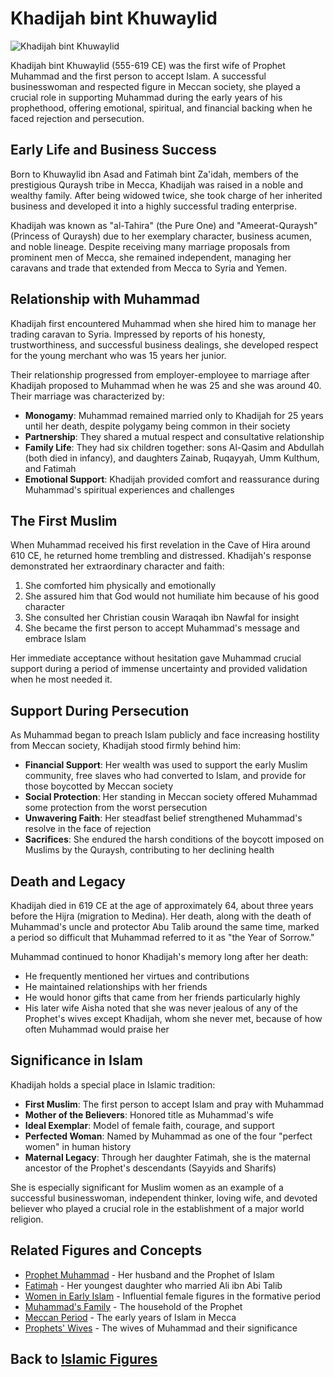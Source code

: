 # Khadijah bint Khuwaylid

![Khadijah bint Khuwaylid](../../images/khadijah.jpg)

Khadijah bint Khuwaylid (555-619 CE) was the first wife of Prophet Muhammad and the first person to accept Islam. A successful businesswoman and respected figure in Meccan society, she played a crucial role in supporting Muhammad during the early years of his prophethood, offering emotional, spiritual, and financial backing when he faced rejection and persecution.

## Early Life and Business Success

Born to Khuwaylid ibn Asad and Fatimah bint Za'idah, members of the prestigious Quraysh tribe in Mecca, Khadijah was raised in a noble and wealthy family. After being widowed twice, she took charge of her inherited business and developed it into a highly successful trading enterprise. 

Khadijah was known as "al-Tahira" (the Pure One) and "Ameerat-Quraysh" (Princess of Quraysh) due to her exemplary character, business acumen, and noble lineage. Despite receiving many marriage proposals from prominent men of Mecca, she remained independent, managing her caravans and trade that extended from Mecca to Syria and Yemen.

## Relationship with Muhammad

Khadijah first encountered Muhammad when she hired him to manage her trading caravan to Syria. Impressed by reports of his honesty, trustworthiness, and successful business dealings, she developed respect for the young merchant who was 15 years her junior.

Their relationship progressed from employer-employee to marriage after Khadijah proposed to Muhammad when he was 25 and she was around 40. Their marriage was characterized by:

- **Monogamy**: Muhammad remained married only to Khadijah for 25 years until her death, despite polygamy being common in their society
- **Partnership**: They shared a mutual respect and consultative relationship
- **Family Life**: They had six children together: sons Al-Qasim and Abdullah (both died in infancy), and daughters Zainab, Ruqayyah, Umm Kulthum, and Fatimah
- **Emotional Support**: Khadijah provided comfort and reassurance during Muhammad's spiritual experiences and challenges

## The First Muslim

When Muhammad received his first revelation in the Cave of Hira around 610 CE, he returned home trembling and distressed. Khadijah's response demonstrated her extraordinary character and faith:

1. She comforted him physically and emotionally
2. She assured him that God would not humiliate him because of his good character
3. She consulted her Christian cousin Waraqah ibn Nawfal for insight
4. She became the first person to accept Muhammad's message and embrace Islam

Her immediate acceptance without hesitation gave Muhammad crucial support during a period of immense uncertainty and provided validation when he most needed it.

## Support During Persecution

As Muhammad began to preach Islam publicly and face increasing hostility from Meccan society, Khadijah stood firmly behind him:

- **Financial Support**: Her wealth was used to support the early Muslim community, free slaves who had converted to Islam, and provide for those boycotted by Meccan society
- **Social Protection**: Her standing in Meccan society offered Muhammad some protection from the worst persecution
- **Unwavering Faith**: Her steadfast belief strengthened Muhammad's resolve in the face of rejection
- **Sacrifices**: She endured the harsh conditions of the boycott imposed on Muslims by the Quraysh, contributing to her declining health

## Death and Legacy

Khadijah died in 619 CE at the age of approximately 64, about three years before the Hijra (migration to Medina). Her death, along with the death of Muhammad's uncle and protector Abu Talib around the same time, marked a period so difficult that Muhammad referred to it as "the Year of Sorrow."

Muhammad continued to honor Khadijah's memory long after her death:

- He frequently mentioned her virtues and contributions
- He maintained relationships with her friends
- He would honor gifts that came from her friends particularly highly
- His later wife Aisha noted that she was never jealous of any of the Prophet's wives except Khadijah, whom she never met, because of how often Muhammad would praise her

## Significance in Islam

Khadijah holds a special place in Islamic tradition:

- **First Muslim**: The first person to accept Islam and pray with Muhammad
- **Mother of the Believers**: Honored title as Muhammad's wife
- **Ideal Exemplar**: Model of female faith, courage, and support
- **Perfected Woman**: Named by Muhammad as one of the four "perfect women" in human history
- **Maternal Legacy**: Through her daughter Fatimah, she is the maternal ancestor of the Prophet's descendants (Sayyids and Sharifs)

She is especially significant for Muslim women as an example of a successful businesswoman, independent thinker, loving wife, and devoted believer who played a crucial role in the establishment of a major world religion.

## Related Figures and Concepts

- [Prophet Muhammad](./muhammad.md) - Her husband and the Prophet of Islam
- [Fatimah](./fatimah.md) - Her youngest daughter who married Ali ibn Abi Talib
- [Women in Early Islam](./women_early_islam.md) - Influential female figures in the formative period
- [Muhammad's Family](./muhammad_family.md) - The household of the Prophet
- [Meccan Period](../history/meccan_period.md) - The early years of Islam in Mecca
- [Prophets' Wives](./prophets_wives.md) - The wives of Muhammad and their significance

## Back to [Islamic Figures](./README.md)
